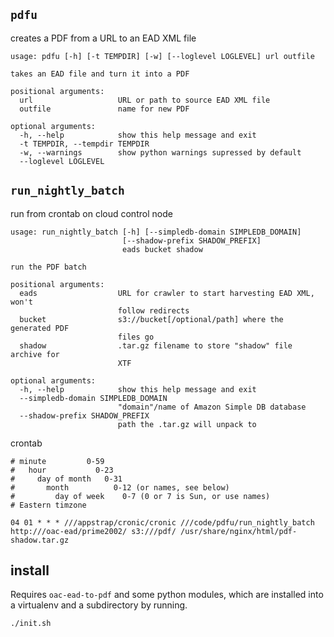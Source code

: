 ## `pdfu`

creates a PDF from a URL to an EAD XML file

```
usage: pdfu [-h] [-t TEMPDIR] [-w] [--loglevel LOGLEVEL] url outfile

takes an EAD file and turn it into a PDF

positional arguments:
  url                   URL or path to source EAD XML file
  outfile               name for new PDF

optional arguments:
  -h, --help            show this help message and exit
  -t TEMPDIR, --tempdir TEMPDIR
  -w, --warnings        show python warnings supressed by default
  --loglevel LOGLEVEL
```

## `run_nightly_batch`

run from crontab on cloud control node

```
usage: run_nightly_batch [-h] [--simpledb-domain SIMPLEDB_DOMAIN]
                         [--shadow-prefix SHADOW_PREFIX]
                         eads bucket shadow

run the PDF batch

positional arguments:
  eads                  URL for crawler to start harvesting EAD XML, won't
                        follow redirects
  bucket                s3://bucket[/optional/path] where the generated PDF
                        files go
  shadow                .tar.gz filename to store "shadow" file archive for
                        XTF

optional arguments:
  -h, --help            show this help message and exit
  --simpledb-domain SIMPLEDB_DOMAIN
                        "domain"/name of Amazon Simple DB database
  --shadow-prefix SHADOW_PREFIX
                        path the .tar.gz will unpack to
```

crontab

```crontab
# minute         0-59
#   hour           0-23
#     day of month   0-31
#       month          0-12 (or names, see below)
#         day of week    0-7 (0 or 7 is Sun, or use names)
# Eastern timzone

04 01 * * * ///appstrap/cronic/cronic ///code/pdfu/run_nightly_batch http:///oac-ead/prime2002/ s3:///pdf/ /usr/share/nginx/html/pdf-shadow.tar.gz 

```

## install

Requires `oac-ead-to-pdf` and some python modules, which are installed into a virtualenv and a subdirectory by running.

```bash
./init.sh
```
